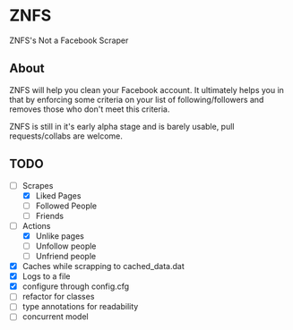 # ZNFS
ZNFS's Not a Facebook Scraper

## About
ZNFS will help you clean your Facebook account.
It ultimately helps you in that by enforcing some criteria on your list of following/followers and removes those who don't meet this criteria.

ZNFS is still in it's early alpha stage and is barely usable, pull requests/collabs are welcome.

## TODO
- [ ] Scrapes
  - [x] Liked Pages
  - [ ] Followed People
  - [ ] Friends
- [ ] Actions
  - [x] Unlike pages
  - [ ] Unfollow people
  - [ ] Unfriend people
- [x] Caches while scrapping to cached_data.dat
- [x] Logs to a file
- [x] configure through config.cfg
- [ ] refactor for classes
- [ ] type annotations for readability
- [ ] concurrent model
